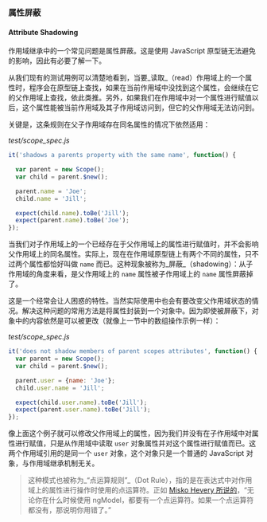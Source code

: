 ### 属性屏蔽

#### Attribute Shadowing

作用域继承中的一个常见问题是属性屏蔽。这是使用 JavaScript 原型链无法避免的影响，因此有必要了解一下。

从我们现有的测试用例可以清楚地看到，当要_读取_（read）作用域上的一个属性时，程序会在原型链上查找，如果在当前作用域中没找到这个属性，会继续在它的父作用域上查找，依此类推。另外，如果我们在作用域中对一个属性进行赋值以后，这个属性能被当前作用域及其子作用域访问到，但它的父作用域无法访问到。

关键是，这条规则在父子作用域存在同名属性的情况下依然适用：

_test/scope\_spec.js_

```js
it('shadows a parents property with the same name', function() {

  var parent = new Scope();
  var child = parent.$new();

  parent.name = 'Joe';
  child.name = 'Jill';

  expect(child.name).toBe('Jill');
  expect(parent.name).toBe('Joe');
});
```

当我们对子作用域上的一个已经存在于父作用域上的属性进行赋值时，并不会影响父作用域上的同名属性。实际上，现在在作用域原型链上有两个不同的属性，只不过两个属性都恰好叫做 `name` 而已。这种现象被称为_屏蔽_（shadowing）：从子作用域的角度来看，是父作用域上的 `name` 属性被子作用域上的 `name` 属性屏蔽掉了。

这是一个经常会让人困惑的特性。当然实际使用中也会有要改变父作用域状态的情况。解决这种问题的常用方法是将属性封装到一个对象中。因为即使被屏蔽下，对象中的内容依然是可以被更改（就像上一节中的数组操作示例一样）：

_test/scope\_spec.js_

```js
it('does not shadow members of parent scopes attributes', function() {
  var parent = new Scope();
  var child = parent.$new();

  parent.user = {name: 'Joe'};
  child.user.name = 'Jill';

  expect(child.user.name).toBe('Jill');
  expect(parent.user.name).toBe('Jill');
});
```

像上面这个例子就可以修改父作用域上的属性，因为我们并没有在子作用域中对属性进行赋值，只是从作用域中读取 `user` 对象属性并对这个属性进行赋值而已。这两个作用域引用的是同一个 `user` 对象，这个对象只是一个普通的 JavaScript 对象，与作用域继承机制无关。

> 这种模式也被称为_“点运算规则”_（Dot Rule），指的是在表达式中对作用域上的属性进行操作时使用的点运算符。正如 [Misko Hevery 所说的](https://www.youtube.com/watch?feature=player_detailpage&v=ZhfUv0spHCY#t=1758s)，“无论你在什么时候使用 ngModel，都要有一个点运算符。如果一个点运算符都没有，那说明你用错了。”



